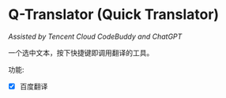# Q-Translator (Quick Translator)

*Assisted by Tencent Cloud CodeBuddy and ChatGPT*

一个选中文本，按下快捷键即调用翻译的工具。


功能:

- [x] 百度翻译
